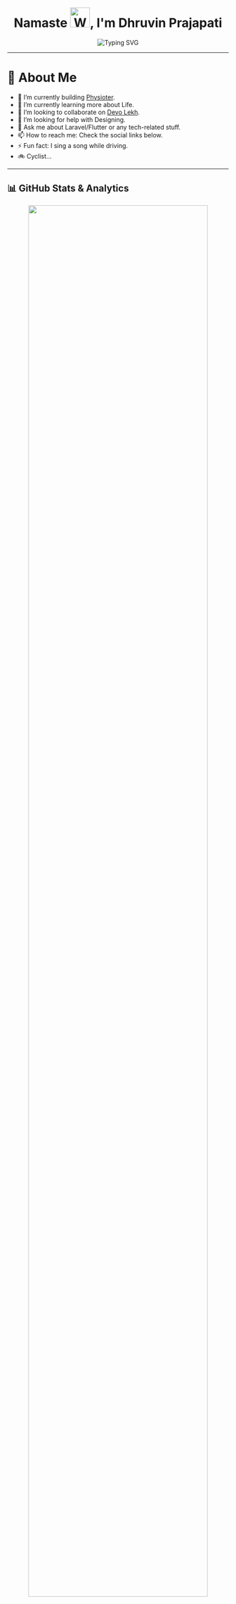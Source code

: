 <!-- Profile README for Dhruvin Prajapati -->

<h1 align="center">
  Namaste <img src="https://raw.githubusercontent.com/nixin72/nixin72/master/wave.gif" alt="Waving hand animated gif" height="45" width="45" />, I'm Dhruvin Prajapati
</h1>

<p align="center">
  <img src="https://readme-typing-svg.demolab.com?font=Fira+Code&duration=2000&pause=400&color=1DF7C1&center=true&vCenter=true&multiline=true&width=590&height=70&lines=Laravel+%7C+Flutter+%7C+Python+%7C+Cloud+%7C+Open+Source+Enthusiast;Always+learning+and+building+something+cool!;Welcome+to+my+GitHub+profile!" alt="Typing SVG">
</p>

---

# 💫 About Me

- 🔭 I’m currently building [Physioter](https://physioter.com/).
- 🌱 I’m currently learning more about Life.
- 👯 I’m looking to collaborate on [Devo Lekh](http://devolekh.com/).
- 🤔 I’m looking for help with Designing.
- 💬 Ask me about Laravel/Flutter or any tech-related stuff.
- 📫 How to reach me: Check the social links below.
- ⚡ Fun fact: I sing a song while driving.
- 🚲 Cyclist...

---

## 📊 GitHub Stats & Analytics

<p align="center">
  <img src="https://github-readme-activity-graph.vercel.app/graph?username=dhruvinprajapati&theme=github-dark&area=true&hide_border=true" width="90%"/>
</p>

<p align="center">
  <img src="https://github-profile-summary-cards.vercel.app/api/cards/profile-details?username=dhruvinprajapati&theme=tokyonight" width="90%" />
</p>

<div align="center" style="display: flex; flex-wrap: wrap; gap: 10px;">
  <img src="https://github-readme-stats.vercel.app/api?username=dhruvinprajapati&show_icons=true&theme=tokyonight&include_all_commits=true&count_private=true&hide_border=true" width="45%" />
  <img src="https://streak-stats.demolab.com?user=dhruvinprajapati&theme=github-dark&hide_border=true&border_radius=5" width="45%" />
</div>



---

## 🏢 Organizations

- ### [Taste The Thunder](https://github.com/Taste-the-Thunder)
  - This Organization is made for Open-Source Projects

---

## 🌐 Connect with me

<p align="center">
  <a href="https://www.instagram.com/dhruvin_j_prajapati"><img src="https://img.shields.io/badge/Instagram-E4405F?style=for-the-badge&logo=instagram&logoColor=white"/></a>
  <a href="https://www.linkedin.com/in/dhruvin-prajapati-838222154"><img src="https://img.shields.io/badge/LinkedIn-0077B5?style=for-the-badge&logo=linkedin&logoColor=white"/></a>
  <a href="https://medium.com/@djprajapati1056"><img src="https://img.shields.io/badge/Medium-12100E?style=for-the-badge&logo=medium&logoColor=white"/></a>
  <a href="https://twitter.com/djprajapati1056"><img src="https://img.shields.io/twitter/follow/djprajapati1056?logo=Twitter&style=for-the-badge"/></a>
  <a href="https://www.facebook.com/dhruvin.prajapati.98/"><img src="https://img.shields.io/badge/Facebook-1877F2?style=for-the-badge&logo=facebook&logoColor=white"/></a>
</p>

---

## 💻 Tech Stack

<p align="center">
  <img src="https://skillicons.dev/icons?i=laravel,dart,java,js,swift,ts,python,aws,firebase,gcp,flutter,django,npm,nodejs,react,vuetify,xamarin,vue,tailwind,fastapi,express,mongodb,mysql,postgres,sqlite,figma,postman,swagger,docker,vscode,github,gitlab" />
</p>

---

## 👨🏻‍💻 Laptop in use

<p align="center">
  <img src="https://img.shields.io/badge/Apple-MacBook_Pro_2019-333333?style=for-the-badge&logo=apple&logoColor=white"/>
</p>

---

<div align="center">

### Show some ❤️ by starring some of the repositories!

</div>
